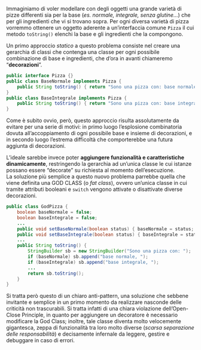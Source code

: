 Immaginiamo di voler modellare con degli oggetti una grande varietà di pizze differenti sia per la base (_es. normale, integrale, senza glutine…_) che per gli ingredienti che vi si trovano sopra. Per ogni diversa varietà di pizza vorremmo ottenere un oggetto aderente a un’interfaccia comune `Pizza` il cui metodo `toString()` elenchi la base e gli ingredienti che la compongono.

Un primo approccio _statico_ a questo problema consiste nel creare una gerarchia di classi che contenga una classe per ogni possibile combinazione di base e ingredienti, che d’ora in avanti chiameremo “**decorazioni**”.

```java
public interface Pizza {}  
public class BaseNormale implements Pizza {     
	public String toString() { return "Sono una pizza con: base normale";} 
} 
public class BaseIntegrale implements Pizza {     
	public String toString() { return "Sono una pizza con: base integrale";} 
}  
```

Come è subito ovvio, però, questo approccio risulta assolutamente da evitare per una serie di motivi: in primo luogo l’esplosione combinatoria dovuta all’accoppiamento di ogni possibile base e insieme di decorazioni, e in secondo luogo l’estrema difficoltà che comporterebbe una futura aggiunta di decorazioni.

L’ideale sarebbe invece poter **aggiungere funzionalità e caratteristiche dinamicamente**, restringendo la gerarchia ad un’unica classe le cui istanze possano essere “decorate” su richiesta al momento dell’esecuzione.  
La soluzione più semplice a questo nuovo problema parrebbe quella che viene definita una GOD CLASS (o _fat class_), ovvero un’unica classe in cui tramite attributi booleani e `switch` vengono attivate o disattivate diverse decorazioni.

```java
public class GodPizza {      
	boolean baseNormale = false;     
	boolean baseIntegrale = false;     
	...
	public void setBaseNormale(boolean status) { baseNormale = status; }     
	public void setBaseIntegrale(boolean status) { baseIntegrale = status; }     
	...      
	public String toString() {         
		StringBuilder sb = new StringBuilder("Sono una pizza con: ");         
		if (baseNormale) sb.append("base normale, ");         
		if (baseIntegrale) sb.append("base integrale, ");         
		...        
		return sb.toString();     
	} 
}
```

Si tratta però questo di un chiaro anti-pattern, una soluzione che sebbene invitante e semplice in un primo momento da realizzare nasconde delle criticità non trascurabili. Si tratta infatti di una chiara violazione dell’Open-Close Principle, in quanto per aggiungere un decoratore è necessario modificare la God Class; inoltre, tale classe diventa molto velocemente gigantesca, zeppa di funzionalità tra loro molto diverse (_scarsa separazione delle responsabilità_) e decisamente infernale da leggere, gestire e debuggare in caso di errori.
